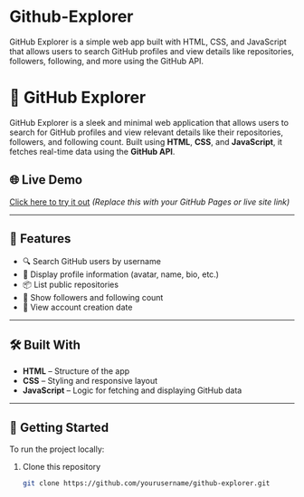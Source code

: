 # Github-Explorer
GitHub Explorer is a simple web app built with HTML, CSS, and JavaScript that allows users to search GitHub profiles and view details like repositories, followers, following, and more using the GitHub API.


# 🚀 GitHub Explorer

GitHub Explorer is a sleek and minimal web application that allows users to search for GitHub profiles and view relevant details like their repositories, followers, and following count. Built using **HTML**, **CSS**, and **JavaScript**, it fetches real-time data using the **GitHub API**.

## 🌐 Live Demo
[Click here to try it out](#) *(Replace this with your GitHub Pages or live site link)*

---

## 📌 Features

- 🔍 Search GitHub users by username
- 👤 Display profile information (avatar, name, bio, etc.)
- 📦 List public repositories
- 👥 Show followers and following count
- 📅 View account creation date

---

## 🛠️ Built With

- **HTML** – Structure of the app  
- **CSS** – Styling and responsive layout  
- **JavaScript** – Logic for fetching and displaying GitHub data  

---

## 📁 Getting Started

To run the project locally:

1. Clone this repository  
   ```bash
   git clone https://github.com/yourusername/github-explorer.git
